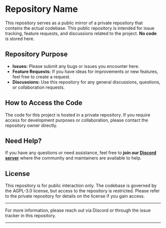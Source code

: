 # Repository Name

This repository serves as a public mirror of a private repository that contains the actual codebase. This public repository is intended for issue tracking, feature requests, and discussions related to the project. **No code** is stored here.

## Repository Purpose

- **Issues:** Please submit any bugs or issues you encounter here.
- **Feature Requests:** If you have ideas for improvements or new features, feel free to create a request.
- **Discussions:** Use this repository for any general discussions, questions, or collaboration requests.

## How to Access the Code

The code for this project is hosted in a private repository. If you require access for development purposes or collaboration, please contact the repository owner directly.

## Need Help?

If you have any questions or need assistance, feel free to **join our [Discord server](https://discord.gg/zS4GBPc3)** where the community and maintainers are available to help.

## License

This repository is for public interaction only. The codebase is governed by the AGPL-3.0 license, but access to the repository is restricted. Please refer to the private repository for details on the license if you gain access.

---

For more information, please reach out via Discord or through the issue tracker in this repository.

---

